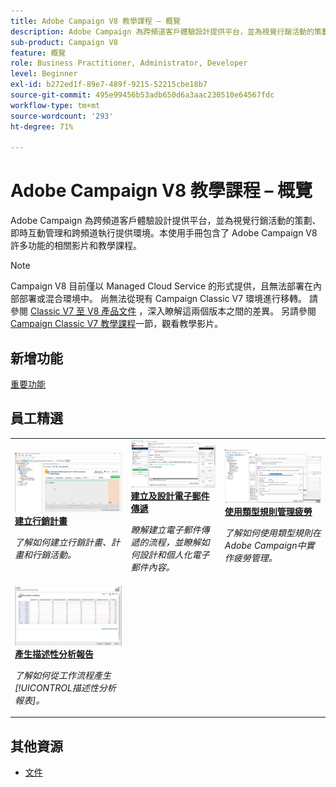```yaml
---
title: Adobe Campaign V8 教學課程 – 概覽
description: Adobe Campaign 為跨頻道客戶體驗設計提供平台，並為視覺行銷活動的策劃、即時互動管理和跨頻道執行提供環境。本使用手冊包含了 Adobe Campaign Standard 許多功能的相關影片和教學課程。
sub-product: Campaign V8
feature: 概覽
role: Business Practitioner, Administrator, Developer
level: Beginner
exl-id: b272ed1f-89e7-489f-9215-52215cbe18b7
source-git-commit: 495e99456b53adb650d6a3aac230510e64567fdc
workflow-type: tm+mt
source-wordcount: '293'
ht-degree: 71%

---
```


# Adobe Campaign V8 教學課程 – 概覽

Adobe Campaign 為跨頻道客戶體驗設計提供平台，並為視覺行銷活動的策劃、即時互動管理和跨頻道執行提供環境。本使用手冊包含了 Adobe Campaign V8 許多功能的相關影片和教學課程。

>[!NOTE]
> Campaign V8 目前僅以 Managed Cloud Service 的形式提供，且無法部署在內部部署或混合環境中。 尚無法從現有 Campaign Classic V7 環境進行移轉。
>請參閱 [Classic V7 至 V8 產品文件](https://experienceleague.adobe.com/docs/campaign/campaign-v8/start/capability-matrix.html) ，深入瞭解這兩個版本之間的差異。 另請參閱 [Campaign Classic V7 教學課程](https://experienceleague.adobe.com/docs/campaign-classic-learn/tutorials/overview.html?lang=zh-Hant)一節，觀看教學影片。

## 新增功能

[重要功能](https://experienceleague.adobe.com/docs/campaign/campaign-v8/start/whats-new.html)

## 員工精選

<table>
<tr>
  <td>
    <a href="./getting-started/create-a-marketing-plan-programs-and-campaigns.md">
      <img alt="建立行銷計畫、方案和行銷活動（影片）" src="./assets/333810.jpg"/>
    </a>
    <div>
      <a href="./getting-started/create-a-marketing-plan-programs-and-campaigns.md">
    <strong>建立行銷計畫</strong>
    </a>
    </div>
    <p>
    <em>了解如何建立行銷計畫、計畫和行銷活動。</em>
    <p>
  </td>
   <td>
    <a href="./content-creation/create-and-design-email-deliveries.md">
      <img alt="建立和設計電子郵件傳送（影片）" src="./assets/333476.jpg" />
    </a>
    <div>
      <a href="./content-creation/create-and-design-email-deliveries.md">
    <strong>建立及設計電子郵件傳遞</strong>
    </a>
    </div> 
    <p>
    <em>瞭解建立電子郵件傳遞的流程，並瞭解如何設計和個人化電子郵件內容。</em>
    <p>
  </td>
  <td>
    <a href="./send-messages/fatigue-management/typology-rules-for-fatigue-management.md">
      <img alt="使用類型規則管理疲勞（影片）" src="./assets/333787.jpg" />
    </a>
    <div>
      <a href="./send-messages/fatigue-management/typology-rules-for-fatigue-management.md">
    <strong>使用類型規則管理疲勞</strong>
    </a>
    </div>
    <p>
    <em>了解如何使用類型規則在Adobe Campaign中實作疲勞管理。  </em>
    <p>
  </td>
</tr>
<tr>
</td>
  <td>
    <a href="./reporting/generate-a-descriptive-analysis-report.md">
      <img alt="產生描述性分析報告" src="./assets/333994.jpg" />
    </a>
    <div>
      <a href="./reporting/generate-a-descriptive-analysis-report.md">
    <strong>產生描述性分析報告</strong>
    </a>
    </div>
    <p>
    <em>了解如何從工作流程產生[!UICONTROL描述性分析報表]。</em>
    <p>
  </td>

</table>

## 其他資源

* [文件](https://experienceleague.adobe.com/docs/campaign-v8.html)
